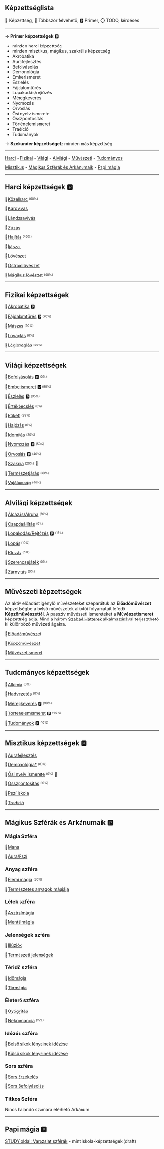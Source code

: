 ## Képzettséglista

🔵 Képzettség, 🔁 Többször felvehető, 🅿️ Primer, ⭕ TODO, kérdéses

---

→ **Primer képzettségek** 🅿️
- minden harci képzettség
- minden misztikus, mágikus, szakrális képzettség
- Akrobatika
- Aurafejlesztés
- Befolyásolás
- Demonológia
- Emberismeret
- Észlelés
- Fájdalomtűrés
- Lopakodás/rejtőzés
- Méregkeverés
- Nyomozás
- Orvoslás
- Ősi nyelv ismerete
- Összpontosítás
- Történelemismeret
- Tradíció
- Tudományok

→ **Szekunder képzettségek**: minden más képzettség

---

[Harci](#harci-k%C3%A9pzetts%C3%A9gek-%F0%9F%85%BF%EF%B8%8F) - [Fizikai](#fizikai-k%C3%A9pzetts%C3%A9gek) - [Világi](#vil%C3%A1gi-k%C3%A9pzetts%C3%A9gek) - [Alvilági](#alvil%C3%A1gi-k%C3%A9pzetts%C3%A9gek) - [Művészeti](#m%C5%B1v%C3%A9szeti-k%C3%A9pzetts%C3%A9gek) - [Tudományos](#tudom%C3%A1nyos-k%C3%A9pzetts%C3%A9gek)

[Misztikus](#misztikus-k%C3%A9pzetts%C3%A9gek-%F0%9F%85%BF%EF%B8%8F) - [Mágikus Szférák és Arkánumaik](#m%C3%A1gikus-szf%C3%A9r%C3%A1k-%C3%A9s-ark%C3%A1numaik-%F0%9F%85%BF%EF%B8%8F) - [Papi mágia](#papi-m%C3%A1gia-%F0%9F%85%BF%EF%B8%8F)

---
## Harci képzettségek 🅿️

🔵[Közelharc](kepzettsegek/harcmodor.md) <sup><sub>(60%)</sub></sup>

🔵[Kardvívás](kepzettsegek/harcmodor.md)

🔵[Lándzsavívás](kepzettsegek/harcmodor.md)

🔵[Zúzás](kepzettsegek/harcmodor.md)

🔵[Hajítás](kepzettsegek/tavolsagi_harcmodor.md) <sup><sub>(40%)</sub></sup>

🔵[Íjászat](kepzettsegek/tavolsagi_harcmodor.md)

🔵[Lövészet](kepzettsegek/tavolsagi_harcmodor.md)

🔵[Ostromlövészet](kepzettsegek/tavolsagi_harcmodor.md)

🔵[Mágikus lövészet](kepzettsegek/magikus_loveszet.md) <sup><sub>(40%)</sub></sup>

---
## Fizikai képzettségek

🔵[Akrobatika](kepzettsegek/akrobatika.md) 🅿️

🔵[Fájdalomtűrés](kepzettsegek/fajdalomtures.md) 🅿️ <sup><sub>(70%)</sub></sup>

🔵[Mászás](kepzettsegek/maszas.md) <sup><sub>(90%)</sub></sup>

🔵[Lovaglás](kepzettsegek/lovaglas.md) <sup><sub>(0%)</sub></sup>

🔵[Léglovaglás](kepzettsegek/leglovaglas.md) <sup><sub>(80%)</sub></sup>

---
## Világi képzettségek

🔵[Befolyásolás](kepzettsegek/befolyasolas.md) 🅿️ <sup><sub>(0%)</sub></sup>

🔵[Emberismeret](kepzettsegek/emberismeret.md) 🅿️ <sup><sub>(90%)</sub></sup>

🔵[Észlelés](kepzettsegek/eszleles.md) 🅿️ <sup><sub>(95%)</sub></sup>

🔵[Értékbecslés](kepzettsegek/ertekbecsles.md) <sup><sub>(0%)</sub></sup>

🔵[Etikett](kepzettsegek/etikett.md) <sup><sub>(99%)</sub></sup>

🔵[Hajózás](kepzettsegek/hajozas.md) <sup><sub>(0%)</sub></sup>

🔵[Idomítás](kepzettsegek/idomitas.md) <sup><sub>(20%)</sub></sup> 

🔵[Nyomozás](kepzettsegek/nyomozas.md) 🅿️ <sup><sub>(50%)</sub></sup>

🔵[Orvoslás](kepzettsegek/orvoslas.md) 🅿️ <sup><sub>(40%)</sub></sup>

🔵[Szakma](kepzettsegek/szakma.md) <sup><sub>(20%)</sub></sup> 🔁

🔵[Természetjárás](kepzettsegek/termeszetjaras.md) <sup><sub>(30%)</sub></sup>

🔵[Vajákosság](kepzettsegek/vajakossag.md) <sup><sub>(40%)</sub></sup>

---
## Alvilági képzettségek

🔵[Álcázás/Álruha](kepzettsegek/alcazas_alruha.md) <sup><sub>(80%)</sub></sup>

🔵[Csapdaállítás](kepzettsegek/csapdaallitas.md) <sup><sub>(0%)</sub></sup>

🔵[Lopakodás/Rejtőzés](kepzettsegek/lopakodas_rejtozes.md) 🅿️ <sup><sub>(15%)</sub></sup>

🔵[Lopás](kepzettsegek/lopas.md) <sup><sub>(10%)</sub></sup>

🔵[Kínzás](kepzettsegek/kinzas.md) <sup><sub>(0%)</sub></sup>

🔵[Szerencsejáték](kepzettsegek/szerencsejatek.md) <sup><sub>(0%)</sub></sup>

🔵[Zárnyitás](kepzettsegek/zarnyitas.md) <sup><sub>(0%)</sub></sup>


---
## Művészeti képzettségek

Az aktív előadást igénylő művészeteket szeparáltuk az **Előadóművészet** képzettségbe a belső művészetek alkotói folyamatait lefedő **Képzőművészettől**. A passzív művészeti ismereteket a **Művészetismeret** képzettség adja. Mind a három  [Szabad Hátterek](023_szabad_hatterek.md) alkalmazásával terjeszthető ki különböző művézeti ágakra.

🔵[Előadóművészet](kepzettsegek/eloadomuveszet.md)

🔵[Képzőművészet](kepzettsegek/kepzomuveszet.md)

🔵[Művészetismeret](kepzettsegek/muveszetismeret.md)


---
## Tudományos képzettségek

🔵[Alkímia](kepzettsegek/alkimia.md) <sup><sub>(0%)</sub></sup>

🔵[Hadvezetés](kepzettsegek/hadvezetes.md) <sup><sub>(0%)</sub></sup> 

🔵[Méregkeverés](kepzettsegek/meregkeveres.md) 🅿️ <sup><sub>(90%)</sub></sup>

🔵[Történelemismeret](kepzettsegek/tortenelemismeret.md) 🅿️ <sup><sub>(40%)</sub></sup> 

🔵[Tudományok](kepzettsegek/tudomanyok.md) 🅿️ <sup><sub>(10%)</sub></sup>

---
## Misztikus képzettségek 🅿️

🔵[Aurafejlesztés](kepzettsegek/aurafejlesztes.md)

🔵[Demonológia*](kepzettsegek/demonologia.md) <sup><sub>(80%)</sub></sup>

🔵[Ősi nyelv ismerete](kepzettsegek/osi_nyelv_ismerete.md) <sup><sub>(0%)</sub></sup> 🔁

🔵[Összpontosítás](kepzettsegek/osszpontositas.md) <sup><sub>(10%)</sub></sup>

🔵[Pszí iskola](kepzettsegek/pszi_iskola.md)

🔵[Tradíció](kepzettsegek/tradicio.md)

---
## Mágikus Szférák és Arkánumaik 🅿️

### Mágia Szféra

🔵[Mana](magia.arkanumok/mana.md)

🔵[Aura/Pszí](magia.arkanumok/aura_pszi.md)

### Anyag szféra

🔵[Elemi mágia](magia.arkanumok/elemi_magia.md) <sup><sub>(30%)</sub></sup>

🔵[Természetes anyagok mágiája](magia.arkanumok/termeszetes.anyagok.magiaja.md)

###  Lélek szféra

🔵[Asztrálmágia](magia.arkanumok/asztralmagia.md)

🔵[Mentálmágia](magia.arkanumok/mentalmagia.md)

### Jelenségek szféra

🔵[Illúziók](magia.arkanumok/illuziok.md)

🔵[Természeti jelenségek](magia.arkanumok/termeszeti.jelensegek.md)

### Téridő szféra

🔵[Időmágia](magia.arkanumok/idomagia.md)

🔵[Térmágia](magia.arkanumok/termagia.md)

### Életerő szféra

🔵[Gyógyítás](magia.arkanumok/gyogyitas.md)

🔵[Nekromancia](magia.arkanumok/nekromancia.md)  <sup><sub>(15%)</sub></sup>

### Idézés szféra

🔵[Belső síkok lényeinek idézése](magia.arkanumok/idezes.belso.sikok.md)

🔵[Külső síkok lényeinek idézése](magia.arkanumok/idezes.kulso.sikok.md)

### Sors szféra

🔵[Sors Érzékelés](magia.arkanumok/sors.erzekeles.md)

🔵[Sors Befolyásolás](magia.arkanumok/sors.befolyasolas.md)

### Titkos Szféra

Nincs halandó számára elérhető Arkánum

---
## Papi mágia 🅿️

[STUDY oldal: Varázslat szférák](https://github.com/kaktusztea/km100/wiki/STUDY.magiatradicio.papimagia#var%C3%A1zslat-szf%C3%A9r%C3%A1k) - mint iskola-képzettségek (draft)
